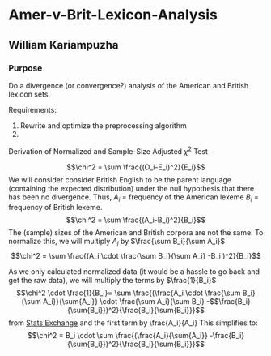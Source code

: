 # Amer-v-Brit-Lexicon-Analysis
## William Kariampuzha

### Purpose
Do a divergence (or convergence?) analysis of the American and British lexicon sets.

Requirements:
1. Rewrite and optimize the preprocessing algorithm
2. 

Derivation of Normalized and Sample-Size Adjusted $\chi^2$ Test

$$\chi^2 = \sum \frac{(O_i-E_i)^2}{E_i}$$
We will consider consider British English to be the parent language (containing the expected distribution) under the null hypothesis that there has been no divergence. Thus,
$A_i$ = frequency of the American lexeme
$B_i$ = frequency of British lexeme.
$$\chi^2 = \sum \frac{(A_i-B_i)^2}{B_i}$$
The (sample) sizes of the American and British corpora are not the same. To normalize this, we will multiply $A_i$ by $\frac{\sum B_i}{\sum A_i}$
$$\chi^2 = \sum \frac{(A_i \cdot \frac{\sum B_i}{\sum A_i} -B_i )^2}{B_i}$$

As we only calculated normalized data (it would be a hassle to go back and get the raw data), we will multiply the terms by $\frac{1}{B_i}$
$$\chi^2 \cdot \frac{1}{B_i}=  \sum \frac{(\frac{A_i \cdot \frac{\sum B_i}{\sum A_i}}{\sum{A_i}} \cdot \frac{\sum A_i}{\sum B_i} -$$\frac{B_i}{\sum{B_i}})^2}{\frac{B_i}{\sum{B_i}}}$$
from [Stats Exchange](https://stats.stackexchange.com/questions/114859/can-we-run-a-chi-squared-test-on-a-normalized-function)
and the first term by \frac{A_i}{A_i}
This simplifies to:
$$\chi^2 = B_i \cdot \sum \frac{(\frac{A_i}{\sum{A_i}} -\frac{B_i}{\sum{B_i}})^2}{\frac{B_i}{\sum{B_i}}}$$

